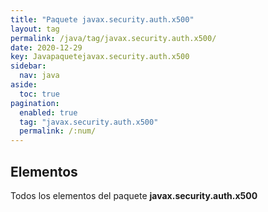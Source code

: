 ```yaml
---
title: "Paquete javax.security.auth.x500"
layout: tag
permalink: /java/tag/javax.security.auth.x500/
date: 2020-12-29
key: Javapaquetejavax.security.auth.x500
sidebar: 
  nav: java
aside: 
  toc: true
pagination: 
  enabled: true
  tag: "javax.security.auth.x500"
  permalink: /:num/
---
```


<h2>Elementos</h2>
Todos los elementos del paquete <strong>javax.security.auth.x500</strong>
